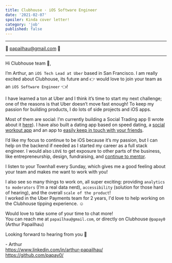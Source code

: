```yaml
---
title: Clubhouse · iOS Software Engineer
date: '2021-02-07'
spoiler: Kinda cover letter!
category: 'job'
published: false
---
```


---

📩 papailhau@gmail.com  📩

---

Hi Clubhouse team 👋,

I’m Arthur, an `iOS Tech Lead at Uber` based in San Francisco. I am really excited about Clubhouse, its future and 👉 would love to join your team as an `iOS Software Engineer` 👈!

I have learned a ton at Uber and I think it’s time to start my next challenge; one of the reasons is that Uber doesn’t move fast enough! To keep my passion for building products, I do lots of side projects and iOS apps.

Most of them are social: I’m currently building a Social Trading app (I wrote about it [here](https://lifegorithms.com/sotrade/)). I have also built a dating app based on speed dating, a [social workout app](https://apps.apple.com/us/app/pushups-master/id1344312940) and an app to [easily keep in touch with your friends](https://apps.apple.com/us/app/coucou/id1506143712).

I’d like my focus to continue to be iOS because it’s my passion, but I can help on the backend if needed as I started my career as a full stack engineer. I would also `LOVE` to get exposure to other parts of the business, like entrepreneurship, design, fundraising, and [continue to mentor](https://lifegorithms.com/hackathons-mentor/).

I listen to your Townhall every Sunday, which gives me a good feeling about your team and makes me want to work with you!

I also see so many things to work on, all super exciting: providing `analytics to moderators` (I’m a real data nerd), `accessibility` (solution for those hard of hearing), and the overall `scale of the product`!  
I worked in the Uber Payments team for 2 years, I'd love to help working on the Clubhouse tipping experience. ☺️

Would love to take some of your time to chat more!  
You can reach me at `papailhau@gmail.com`, or directly on Clubhouse `@papay0` (Arthur Papailhau)

Looking forward to hearing from you 🥳

\- Arthur  
https://www.linkedin.com/in/arthur-papailhau/  
https://github.com/papay0/

